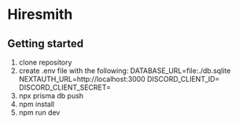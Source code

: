 # Hiresmith

## Getting started
1. clone repository
2. create .env file with the following: 
  DATABASE_URL=file:./db.sqlite
  NEXTAUTH_URL=http://localhost:3000
  DISCORD_CLIENT_ID=
  DISCORD_CLIENT_SECRET=
3. npx prisma db push
4. npm install
5. npm run dev
